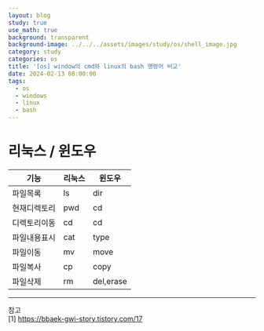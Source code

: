 ```yaml
---
layout: blog
study: true
use_math: true
background: transparent
background-image: ../../../assets/images/study/os/shell_image.jpg
category: study
categories: os
title: '[os] window의 cmd와 linux의 bash 명령어 비교'
date: 2024-02-13 08:00:00
tags:
  - os
  - windows
  - linux
  - bash
---
```


# 리눅스 / 윈도우 

| 기능     | 리눅스 | 윈도우       |
|--------|-----|-----------|
| 파일목록   | ls  | dir       |
| 현재디렉토리 | pwd | cd        |
| 디렉토리이동 | cd  | cd        |
| 파일내용표시 | cat | type      |
| 파일이동   | mv  | move      |
| 파일복사   | cp  | copy      |
| 파일삭제   | rm  | del,erase |

---
참고  
[1] https://bbaek-gwi-story.tistory.com/17
